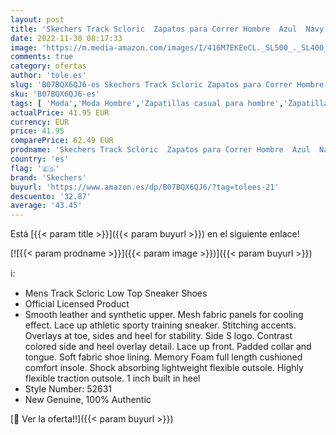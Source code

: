 ```yaml
---
layout: post
title: 'Skechers Track Scloric  Zapatos para Correr Hombre  Azul  Navy   41 EU'
date: 2022-11-30 08:17:33
image: 'https://m.media-amazon.com/images/I/416M7EKEeCL._SL500_._SL400_.jpg'
comments: true
category: ofertas
author: 'tole.es'
slug: 'B07BQX6QJ6-es Skechers Track Scloric Zapatos para Correr Hombre Azul...'
sku: 'B07BQX6QJ6-es'
tags: [ 'Moda','Moda Hombre','Zapatillas casual para hombre','Zapatillas y calzado deportivo para hombre','Zapatos para hombre','skechers','zapatos','🇪🇸', ]
actualPrice: 41.95 EUR
currency: EUR
price: 41.95
comparePrice: 62.49 EUR
prodname: 'Skechers Track Scloric  Zapatos para Correr Hombre  Azul  Navy   41 EU'
country: 'es'
flag: '🇪🇸'
brand: 'Skechers'
buyurl: 'https://www.amazon.es/dp/B07BQX6QJ6/?tag=tolees-21'
descuento: '32.87'
average: '43.45'
---
```


Está [{{< param title >}}]({{< param buyurl >}}) en el siguiente enlace!

[![{{< param prodname >}}]({{< param image >}})]({{< param buyurl >}})

ℹ️:

- Mens Track Scloric Low Top Sneaker Shoes
- Official Licensed Product
- Smooth leather and synthetic upper. Mesh fabric panels for cooling effect. Lace up athletic sporty training sneaker. Stitching accents. Overlays at toe, sides and heel for stability. Side S logo. Contrast colored side and heel overlay detail. Lace up front. Padded collar and tongue. Soft fabric shoe lining. Memory Foam full length cushioned comfort insole. Shock absorbing lightweight flexible outsole. Highly flexible traction outsole. 1 inch built in heel
- Style Number: 52631
- New Genuine, 100% Authentic

[🛒 Ver la oferta!!]({{< param buyurl >}})
